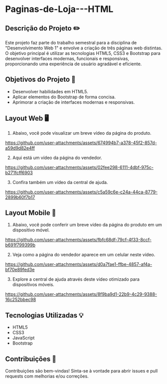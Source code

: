 # Paginas-de-Loja---HTML

## Descrição do Projeto ✏️
Este projeto faz parte do trabalho semestral para a disciplina de "Desenvolvimento Web 1" e envolve a criação de três páginas web distintas. O objetivo principal é utilizar as tecnologias HTML5, CSS3 e Bootstrap para desenvolver interfaces modernas, funcionais e responsivas, proporcionando uma experiência de usuário agradável e eficiente.

## Objetivos do Projeto 🎯
- Desenvolver habilidades em HTML5.
- Aplicar elementos do Bootstrap de forma concisa.
- Aprimorar a criação de interfaces modernas e responsivas.


## Layout Web 🖥️
1. Abaixo, você pode visualizar um breve vídeo da página do produto.

https://github.com/user-attachments/assets/674994b7-a378-45f2-857d-a59d9d82e4ff

2. Aqui está um vídeo da página do vendedor.

https://github.com/user-attachments/assets/02fee298-6111-4dbf-975c-b271fcff6903

3. Confira também um vídeo da central de ajuda.

https://github.com/user-attachments/assets/c5a59c6e-c24a-44ca-8779-2899b60f7b17

## Layout Mobile 📱
1. Abaixo, você pode conferir um breve vídeo da página do produto em um dispositivo móvel.

https://github.com/user-attachments/assets/fbfc68df-79cf-4f33-8ccf-b691f799399b

2. Veja como a página do vendedor aparece em um celular neste vídeo.

https://github.com/user-attachments/assets/d0a7fae1-ffbe-4857-af4a-bf70e89fed3e

3. Explore a central de ajuda através deste vídeo otimizado para dispositivos móveis.

https://github.com/user-attachments/assets/8f9ba9d1-22b9-4c29-9388-16c252bbec98

## Tecnologias Utilizadas 💡
- HTML5
- CSS3
- JavaScript
- Bootstrap

## Contribuições 💙
Contribuições são bem-vindas! Sinta-se à vontade para abrir issues e pull requests com melhorias e/ou correções.

